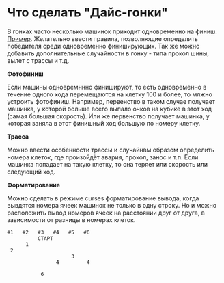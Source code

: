 # Что сделать "Дайс-гонки"

В гонках часто несколько машинок приходит одновременно на финиш. [Пример](https://github.com/astapm/non-grafic-games/blob/main/fig/f1r2.png?raw=true). Желательно ввести правила, позволяющие определить победителя среди одновременно финиширующих. Так же можно добавить дополнительные случайности в гонку - типа прокол шины, вылет с трассы и т.д.


**Фотофиниш**

Если машины одновремннно финишируют, то есть одновременно в течение одного хода перемещаются на клетку 100 и более, то млжно устроить фотофиниш. Например, первенство в таком случае получает машинка, у которой больше всего выпало очков на кубике в этот ход (самая большая скорость). Или же первенство получает машинка, у которая заняла в этот финишный ход большую по номеру клетку.


**Трасса**

Можно ввести особенности трассы и случайнвм образом определить номера клеток, где произойдёт авария, прокол, занос и т.п. Если машинка попадает на такую клетку, то она теряет или скорость или следующий ход.


**Форматирование**

Можно сделать в режиме curses форматирование вывода, когда  вывдятся номера ячеек машинок не только в одну строку. Но и можно расположить вывод номеров ячеек на расстоянии друг от друга, в зависимости от разницы в номерах клеток.

    #1   #2   #3   #4   #5   #6
              СТАРТ
          1
     2
                         3
                    4         4

               6

